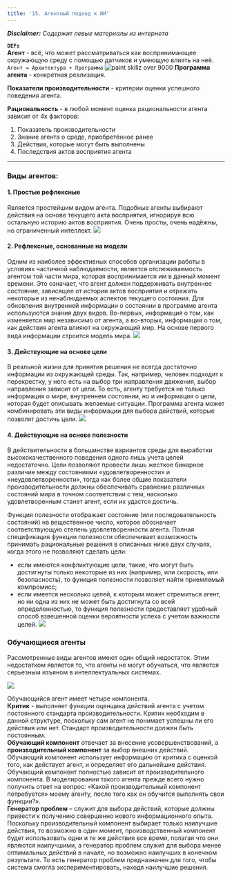 ```yaml
---
title: '15. Агентный подход к ИИ'
---
```

_**Disclaimer:** Содержит левые материалы из интернета_

**`DEFs`**  
**Агент** - всё, что может рассматриваться как воспринимающее окружающую среду с помощью датчиков и умеющую влиять на неё. `Агент = Архитектура + Программа`
![paint skillz over 9000](agent-sch.png)
**Программа агента** - конкретная реализация.

**Показатели производительности** - критерии оценки успешного поведения агента.

**Рациональность** - в любой момент оценка рациональности агента зависит от 4х факторов:
1. Показатель производительности
2. Знание агента о среде, приобретённое ранее
3. Действия, которые могут быть выполнены
4. Последствия актов восприятия агента
<hr />

### Виды агентов:

#### 1. Простые рефлексные
Является простейшим видом агента. Подобные агенты выбирают действия на основе текущего акта восприятия, игнорируя всю остальную историю актов восприятия.
Очень просты, очень надёжны, но ограниченный интеллект.
![](ag_t1.png)

#### 2. Рефлексные, основанные на модели
Одним из наиболее эффективных способов организации работы в условиях частичной наблюдаемости, является отслеживаемость агентом той части мира, которая воспринимается им в данный момент времени. Это означает, что агент должен поддерживать внутреннее состояние, зависящее от истории актов восприятия и отражать некоторые из ненаблюдаемых аспектов текущего состояния. Для обновления внутренней информации о состоянии в программе агента используются знания двух видов. Во-первых, информация о том, как изменяется мир независимо от агента, а во-вторых, информация о том, как действия агента влияют на окружающий мир. На основе первого вида информации строится модель мира.
![](ag_t2.png)

#### 3. Действующие на основе цели
 В реальной жизни для принятия решения не всегда достаточно информации из окружающей среды. Так, например, человек подходит к перекрестку, у него есть на выбор три направления движения, выбор направления зависит от цели. То есть, агенту требуется не только информация о мире, внутреннем состоянии, но и информация о цели, которая будет описывать желаемые ситуации. Программа агента может комбинировать эти виды информации для выбора действий, которые позволят достичь цели.
![](ag_t3.png)

#### 4. Действующие на основе полезности
В действительности в большинстве вариантов среды для выработки высококачественного поведения одного лишь учета целей недостаточно. Цели позволяют провести лишь жесткое бинарное различие между состояниями «удовлетворенности» и «неудовлетворенности», тогда как более общие показатели производительности должны обеспечивать сравнение различных состояний мира в точном соответствии с тем, насколько удовлетворенным станет агент, если их удастся достичь.

Функция полезности отображает состояние (или последовательность состояний) на вещественное число, которое обозначает соответствующую степень удовлетворенности агента. Полная спецификация функции полезности обеспечивает возможность принимать рациональные решения в описанных ниже двух случаях, когда этого не позволяют сделать цели:
- если имеются конфликтующие цели, такие, что могут быть достигнуты только некоторые из них (например, или скорость, или безопасность), то функция полезности позволяет найти приемлемый компромисс;
- если имеется несколько целей, к которым может стремиться агент, но ни одна из них не может быть достигнута со всей определенностью, то функция полезности предоставляет удобный способ взвешенной оценки вероятности успеха с учетом важности целей.
![](ag_t4.png)

### Обучающиеся агенты
Рассмотренные виды агентов имеют один общий недостаток. Этим недостатком является то, что агенты не могут обучаться, что является серьезным изъяном в интеллектуальных системах.

![](ag-learn.jpg)

Обучающийся агент имеет четыре компонента.  
**Критик** - выполняет функции оценщика действий агента с учетом постоянного стандарта производительности. Критик необходим в данной структуре, поскольку сам агент не понимает успешны ли его действия или нет. Стандарт производительности должен быть постоянным.  
**Обучающий компонент** отвечает за внесение усовершенствований, а **производительный компонент** за выбор внешних действий. Обучающий компонент использует информацию от критика с оценкой того, как действует агент, и определяет его дальнейшие действия. Обучающий компонент полностью зависит от производительного компонента. В моделировании такого агента прежде всего нужно получить ответ на вопрос: «Какой производительный компонент потребуется» моему агенту, после того как он обучится выполнять свои функции?».  
**Генератор проблем** – служит для выбора действий, которые должны привести к получению совершенно нового информационного опыта. Поскольку производительный компонент выбирает только наилучшие действия, то возможно в один момент, производственный компонент будет использовать одни и те же действия все время, полагая что они являются наилучшими, а генератор проблем служит для выбора менее оптимальных действий в начале, но возможно наилучших в конечном результате. То есть генератор проблем предназначен для того, чтобы система смогла экспериментировать, находя наилучшие решения.